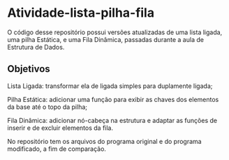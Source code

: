 # Atividade-lista-pilha-fila

O código desse repositório possui versões atualizadas de uma lista ligada, uma pilha Estática, e uma Fila Dinâmica, passadas durante a aula de Estrutura de Dados.

## Objetivos

Lista Ligada: transformar ela de ligada simples para duplamente ligada;

Pilha Estática: adicionar uma função para exibir as chaves dos elementos da base até o topo da pilha;

Fila Dinâmica: adicionar nó-cabeça na estrutura e adaptar as funções de inserir e de excluir elementos da fila.

No repositório tem os arquivos do programa original e do programa modificado, a fim de comparação.

